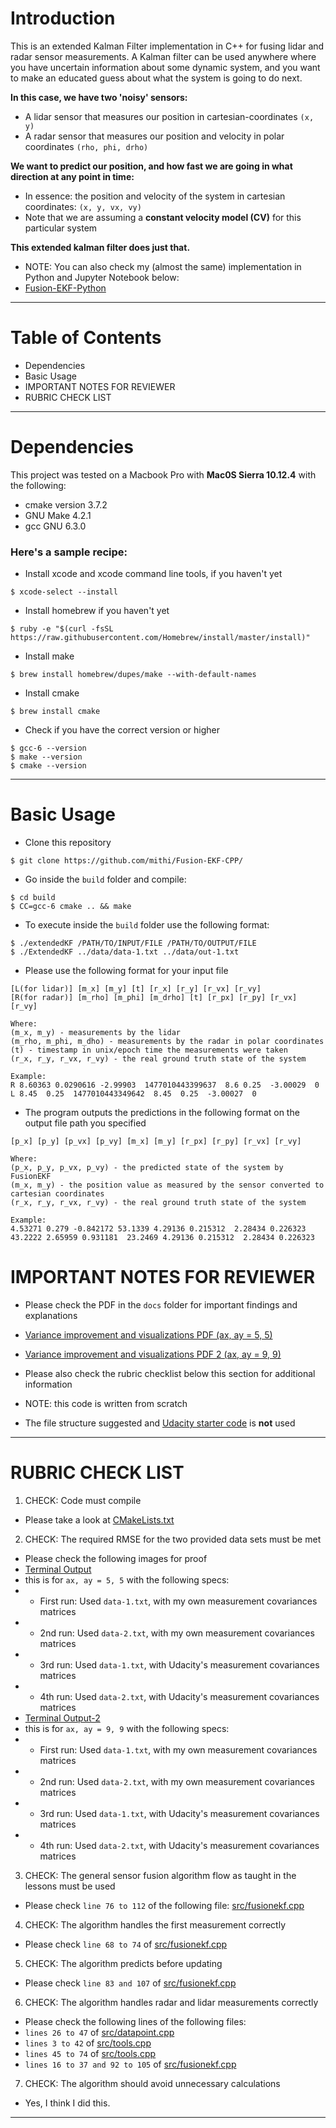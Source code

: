 # Introduction
This is an extended Kalman Filter implementation in C++ for fusing lidar and radar sensor measurements.
A Kalman filter can be used anywhere where you have uncertain information about some dynamic system, 
and you want to make an educated guess about what the system is going to do next. 

**In this case, we have two 'noisy' sensors:**
- A lidar sensor that measures our position in cartesian-coordinates `(x, y)`
- A radar sensor that measures our position and velocity in polar coordinates `(rho, phi, drho)`

**We want to predict our position, and how fast we are going in what direction at any point in time:**
- In essence: the position and velocity of the system in cartesian coordinates: `(x, y, vx, vy)`
- Note that we are assuming a **constant velocity model (CV)** for this particular system

**This extended kalman filter does just that.** 
- NOTE: You can also check my (almost the same) implementation in Python and Jupyter Notebook below:
- [Fusion-EKF-Python](https://github.com/mithi/Fusion-EKF-Python)

-----
# Table of Contents
- Dependencies
- Basic Usage
- IMPORTANT NOTES FOR REVIEWER
- RUBRIC CHECK LIST

-----

# Dependencies
This project was tested on a Macbook Pro with **Mac0S Sierra 10.12.4** with the following:
- cmake version 3.7.2
- GNU Make 4.2.1
- gcc GNU 6.3.0

### Here's a sample recipe:
- Install xcode and xcode command line tools, if you haven't yet
```
$ xcode-select --install
```

- Install homebrew if you haven't yet
```
$ ruby -e "$(curl -fsSL https://raw.githubusercontent.com/Homebrew/install/master/install)"
```

- Install make 
```
$ brew install homebrew/dupes/make --with-default-names
```

- Install cmake 
```
$ brew install cmake
```

- Check if you have the correct version or higher 
```
$ gcc-6 --version
$ make --version
$ cmake --version
```

-----
# Basic Usage
- Clone this repository 
```
$ git clone https://github.com/mithi/Fusion-EKF-CPP/
```
- Go inside the `build` folder and compile: 
```
$ cd build
$ CC=gcc-6 cmake .. && make
```

- To execute inside the `build` folder use the following format: 

```
$ ./extendedKF /PATH/TO/INPUT/FILE /PATH/TO/OUTPUT/FILE
$ ./ExtendedKF ../data/data-1.txt ../data/out-1.txt
```

- Please use the following format for your input file
```
[L(for lidar)] [m_x] [m_y] [t] [r_x] [r_y] [r_vx] [r_vy]
[R(for radar)] [m_rho] [m_phi] [m_drho] [t] [r_px] [r_py] [r_vx] [r_vy]

Where:
(m_x, m_y) - measurements by the lidar
(m_rho, m_phi, m_dho) - measurements by the radar in polar coordinates
(t) - timestamp in unix/epoch time the measurements were taken
(r_x, r_y, r_vx, r_vy) - the real ground truth state of the system

Example:
R 8.60363 0.0290616 -2.99903  1477010443399637  8.6 0.25  -3.00029  0
L 8.45  0.25  1477010443349642  8.45  0.25  -3.00027  0 
```

- The program outputs the predictions in the following format on the output file path you specified
```
[p_x] [p_y] [p_vx] [p_vy] [m_x] [m_y] [r_px] [r_py] [r_vx] [r_vy]

Where:
(p_x, p_y, p_vx, p_vy) - the predicted state of the system by FusionEKF
(m_x, m_y) - the position value as measured by the sensor converted to cartesian coordinates
(r_x, r_y, r_vx, r_vy) - the real ground truth state of the system

Example:
4.53271 0.279 -0.842172 53.1339 4.29136 0.215312  2.28434 0.226323
43.2222 2.65959 0.931181  23.2469 4.29136 0.215312  2.28434 0.226323
```

# IMPORTANT NOTES FOR REVIEWER
- Please check the PDF in the `docs` folder for important findings and explanations
- [Variance improvement and visualizations PDF (ax, ay = 5, 5)](https://github.com/mithi/Fusion-EKF-CPP/blob/master/docs/FusionEKF-variances-visualization.pdf)
- [Variance improvement and visualizations PDF 2 (ax, ay = 9, 9)](https://github.com/mithi/Fusion-EKF-CPP/blob/master/docs/FusionEKF-variances-visualization-B.pdf)

- Please also check the rubric checklist below this section for additional information 
- NOTE: this code is written from scratch
- The file structure suggested and [Udacity starter code](https://github.com/udacity/CarND-Extended-Kalman-Filter-Project) is **not** used 


-----

# RUBRIC CHECK LIST
1. CHECK: Code must compile 
- Please take a look at [CMakeLists.txt](https://github.com/mithi/Fusion-EKF-CPP/blob/master/CMakeLists.txt)
2. CHECK: The required RMSE for the two provided data sets must be met
- Please check the following images for proof
- [Terminal Output](https://github.com/mithi/Fusion-EKF-CPP/blob/master/images/Terminal-Output.png)
- this is for `ax, ay = 5, 5` with the following specs:
- - First run: Used `data-1.txt`, with my own measurement covariances matrices
- - 2nd run: Used `data-2.txt`, with my own measurement covariances matrices
- - 3rd run: Used `data-1.txt`, with Udacity's measurement covariances matrices
- - 4th run: Used `data-2.txt`, with Udacity's measurement covariances matrices
- [Terminal Output-2](https://github.com/mithi/Fusion-EKF-CPP/blob/master/images/Terminal-Output-2.png)
- this is for `ax, ay = 9, 9` with the following specs:
- - First run: Used `data-1.txt`, with my own measurement covariances matrices
- - 2nd run: Used `data-2.txt`, with my own measurement covariances matrices
- - 3rd run: Used `data-1.txt`, with Udacity's measurement covariances matrices
- - 4th run: Used `data-2.txt`, with Udacity's measurement covariances matrices
3. CHECK: The general sensor fusion algorithm flow as taught in the lessons must be used
- Please check ```line 76 to 112``` of the following file: [src/fusionekf.cpp](https://github.com/mithi/Fusion-EKF-CPP/blob/master/src/fusionekf.cpp)
4. CHECK: The algorithm handles the first measurement correctly
- Please check ```line 68 to 74``` of [src/fusionekf.cpp](https://github.com/mithi/Fusion-EKF-CPP/blob/master/src/fusionekf.cpp)
5. CHECK: The algorithm predicts before updating
- Please check ```line 83 and 107``` of [src/fusionekf.cpp](https://github.com/mithi/Fusion-EKF-CPP/blob/master/src/fusionekf.cpp)
6. CHECK: The algorithm handles radar and lidar measurements correctly 
- Please check the following lines of the following files:
- ```lines 26 to 47``` of [src/datapoint.cpp](https://github.com/mithi/Fusion-EKF-CPP/blob/master/src/datapoint.cpp)
- ```lines 3 to 42``` of [src/tools.cpp](https://github.com/mithi/Fusion-EKF-CPP/blob/master/src/tools.cpp)
- ```lines 45 to 74``` of [src/tools.cpp](https://github.com/mithi/Fusion-EKF-CPP/blob/master/src/tools.cpp)
- ```lines 16 to 37 and 92 to 105``` of [src/fusionekf.cpp](https://github.com/mithi/Fusion-EKF-CPP/blob/master/src/fusionekf.cpp)
7. CHECK: The algorithm should avoid unnecessary calculations
- Yes, I think I did this. 

---


